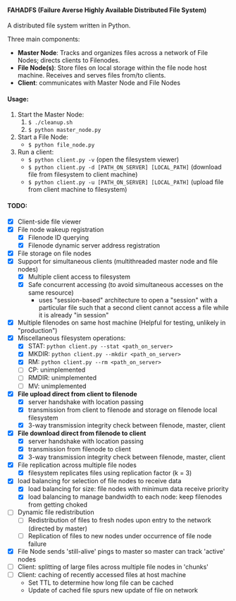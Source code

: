 #### __FAHADFS__ (Failure Averse Highly Available Distributed File System)


A distributed file system written in Python.

Three main components:
- __Master Node__: Tracks and organizes files across a network of File Nodes; directs clients to Filenodes.
- __File Node(s)__: Store files on local storage within the file node host machine. Receives and serves files from/to clients.
- __Client__: communicates with Master Node and File Nodes

#### Usage:

1. Start the Master Node:
    1. ```$ ./cleanup.sh```
    2. ```$ python master_node.py```
2. Start a File Node:
    - ```$ python file_node.py```
3. Run a client:
    - ```$ python client.py -v``` (open the filesystem viewer)
    - ```$ python client.py -d [PATH_ON_SERVER] [LOCAL_PATH]``` (download file from filesystem to client machine)
    - ```$ python client.py -u [PATH_ON_SERVER] [LOCAL_PATH]``` (upload file from client machine to filesystem)


#### TODO:

- [X] Client-side file viewer
- [X] File node wakeup registration
    - [X] Filenode ID querying
    - [X] Filenode dynamic server address registration
- [X] File storage on file nodes
- [X] Support for simultaneous clients (multithreaded master node and file nodes)
    - [X] Multiple client access to filesystem
    - [X] Safe concurrent accessing (to avoid simultaneous accesses on the same resource)
        - uses "session-based" architecture to open a "session" with a particular file such that a second client cannot access a file while it is already "in session"
- [X] Multiple filenodes on same host machine (Helpful for testing, unlikely in "production")
- [X] Miscellaneous filesystem operations:
    - [X] STAT: ```python client.py --stat <path_on_server>```
    - [X] MKDIR: ```python client.py --mkdir <path_on_server>```
    - [X] RM: ```python client.py --rm <path_on_server>```
    - [ ] CP: unimplemented
    - [ ] RMDIR: unimplemented
    - [ ] MV: unimplemented

- [X] __File upload direct from client to filenode__
    - [X] server handshake with location passing
    - [X] transmission from client to filenode and storage on filenode local filesystem
    - [X] 3-way transmission integrity check between filenode, master, client
- [X] __File download direct from filenode to client__
    - [X] server handshake with location passing
    - [X] transmission from filenode to client
    - [X] 3-way transmission integrity check between filenode, master, client
- [X] File replication across multiple file nodes
    - [X] filesystem replicates files using replication factor (k = 3)

- [X] load balancing for selection of file nodes to receive data
    - [X] load balancing for size: file nodes with minimum data receive priority
    - [X] load balancing to manage bandwidth to each node: keep filenodes from getting choked
- [ ] Dynamic file redistribution
    - [ ] Redistribution of files to fresh nodes upon entry to the network (directed by master)
    - [ ] Replication of files to new nodes under occurrence of file node failure
- [X] File Node sends 'still-alive' pings to master so master can track 'active' nodes
- [ ] Client: splitting of large files across multiple file nodes in 'chunks'
- [ ] Client: caching of recently accessed files at host machine
    - Set TTL to determine how long file can be cached
    - Update of cached file spurs new update of file on network
